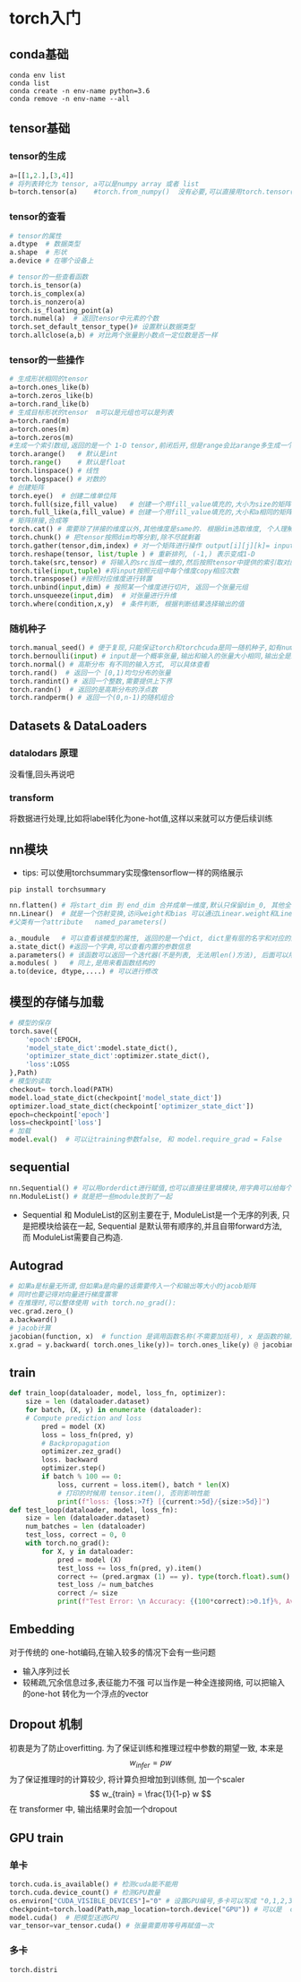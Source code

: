 # torch入门
## conda基础
```shell
conda env list
conda list 
conda create -n env-name python=3.6
conda remove -n env-name --all
```
## tensor基础
### tensor的生成
```python
a=[[1,2.],[3,4]]
# 将列表转化为 tensor, a可以是numpy array 或者 list 
b=torch.tensor(a)    #torch.from_numpy()  没有必要,可以直接用torch.tensor()
```
### tensor的查看
```python
# tensor的属性
a.dtype  # 数据类型
a.shape  # 形状
a.device # 在哪个设备上

# tensor的一些查看函数
torch.is_tensor(a)  
torch.is_complex(a)
torch.is_nonzero(a)
torch.is_floating_point(a)
torch.numel(a)  # 返回tensor中元素的个数
torch.set_default_tensor_type()# 设置默认数据类型
torch.allclose(a,b) # 对比两个张量到小数点一定位数是否一样
```
### tensor的一些操作
```python
# 生成形状相同的tensor
a=torch.ones_like(b)
a=torch.zeros_like(b)
a=torch.rand_like(b)
# 生成目标形状的tensor  m可以是元组也可以是列表
a=torch.rand(m)
a=torch.ones(m)
a=torch.zeros(m)
#生成一个索引数组,返回的是一个 1-D tensor,前闭后开,但是range会比arange多生成一个
torch.arange()   # 默认是int
torch.range()    # 默认是float
torch.linspace() # 线性
torch.logspace() # 对数的
# 创建矩阵
torch.eye()  # 创建二维单位阵
torch.full(size,fill_value)   # 创建一个用fill_value填充的,大小为size的矩阵
torch.full_like(a,fill_value) # 创建一个用fill_value填充的,大小和a相同的矩阵
# 矩阵拼接,合成等
torch.cat() # 需要除了拼接的维度以外,其他维度是same的. 根据dim选取维度, 个人理解,dim就是中括号的层数,从外往里, 从0开始加
torch.chunk() # 把tensor按照dim均等分割,除不尽就剩着  
torch.gather(tensor,dim,index) # 对一个矩阵进行操作 output[i][j][k]= input[index[i][j][k]][j][k]  对于选定的index维度按照index进行指定,从左往右,从零开始依次增大
torch.reshape(tensor, list/tuple ) # 重新排列, (-1,) 表示变成1-D
torch.take(src,tensor) # 将输入的src当成一维的,然后按照tensor中提供的索引取对应位置的元素,所得数组大小和tensor一样
torch.tile(input,tuple) #将input按照元组中每个维度copy相应次数
torch.transpose() #按照对应维度进行转置
torch.unbind(input,dim) # 按照某一个维度进行切片, 返回一个张量元组
torch.unsqueeze(input,dim)  # 对张量进行升维
torch.where(condition,x,y)  # 条件判断, 根据判断结果选择输出的值
```
### 随机种子
```python
torch.manual_seed() # 便于复现,只能保证torch和torchcuda是同一随机种子,如有numpy 需要另外设置
torch.bernoulli(input) # input是一个概率张量,输出和输入的张量大小相同,输出全是1或0
torch.normal() # 高斯分布 有不同的输入方式, 可以具体查看
torch.rand()  # 返回一个 [0,1)均匀分布的张量
torch.randint() # 返回一个整数,需要提供上下界
torch.randn()  # 返回的是高斯分布的浮点数
torch.randperm() # 返回一个(0,n-1)的随机组合
```
## Datasets & DataLoaders
### datalodars 原理
没看懂,回头再说吧
### transform
将数据进行处理,比如将label转化为one-hot值,这样以来就可以方便后续训练

## nn模块
- tips: 可以使用torchsummary实现像tensorflow一样的网络展示

```shell
pip install torchsummary
```

```python
nn.flatten() # 将start_dim 到 end_dim 合并成单一维度,默认只保留dim_0, 其他全部展开
nn.Linear()  # 就是一个仿射变换,访问weight和bias 可以通过Linear.weight和Linear.bias
#父类有一个attribute   named_parameters()

a._moudule   # 可以查看该模型的属性, 返回的是一个dict, dict里有层的名字和对应的配置信息(输入输出, 偏差等)
a.state_dict() #返回一个字典,可以查看内置的参数信息
a.parameters() # 该函数可以返回一个迭代器(不是列表, 无法用len()方法), 后面可以用一个for循环print出来,这样也可以查看数值
a.modules( )   # 同上,是用来看函数结构的
a.to(device, dtype,....) # 可以进行修改 
```

## 模型的存储与加载
```python
# 模型的保存
torch.save({
    'epoch':EPOCH,
    'model_state_dict':model.state_dict(),
    'optimizer_state_dict':optimizer.state_dict(),
    'loss':LOSS
},Path)
# 模型的读取
checkout= torch.load(PATH)
model.load_state_dict(checkpoint['model_state_dict'])
optimizer.load_state_dict(checkpoint['optimizer_state_dict'])
epoch=checkpoint['epoch']
loss=checkpoint['loss']
# 加载
model.eval()  # 可以让training参数false, 和 model.require_grad = False
```
## sequential
```python
nn.Sequential() # 可以用orderdict进行赋值,也可以直接往里填模块,用字典可以给每个层用键值命名
nn.ModuleList() # 就是把一些module放到了一起
```

- Sequential 和 ModuleList的区别主要在于, ModuleList是一个无序的列表, 只是把模块给装在一起, Sequential 是默认带有顺序的,并且自带forward方法, 而 ModuleList需要自己构造.

## Autograd
```python
# 如果a是标量无所谓,但如果a是向量的话需要传入一个和输出等大小的jacob矩阵
# 同时也要记得对向量进行梯度置零   
# 在推理时,可以整体使用 with torch.no_grad():
vec.grad.zero_()
a.backward() 
# jacob计算
jacobian(function, x)  # function 是调用函数名称(不需要加括号), x 是函数的输入
x.grad = y.backward( torch.ones_like(y))= torch.ones_like(y) @ jacobian( y,x) # @ 表示矩阵相乘
```

## train
```python
def train_loop(dataloader, model, loss_fn, optimizer):
    size = len (dataloader.dataset)
    for batch, (X, y) in enumerate (dataloader):
    # Compute prediction and loss
        pred = model (X)
        loss = loss_fn(pred, y)
        # Backpropagation
        optimizer.zez_grad()
        loss. backward
        optimizer.step()
        if batch % 100 == 0:
            loss, current = loss.item(), batch * len(X)
            # 打印的时候用 tensor.item(), 否则影响性能
            print(f"loss: {loss:>7f} [{current:>5d}/{size:>5d}]")
def test_loop(dataloader, model, loss_fn):
    size = len (dataloader.dataset)
    num_batches = len (dataloader)
    test_loss, correct = 0, 0
    with torch.no_grad():
        for X, y in dataloader:
            pred = model (X)
            test_loss += loss_fn(pred, y).item()
            correct += (pred.argmax (1) == y). type(torch.float).sum().item()
            test_loss /= num_batches
            correct /= size
            print(f"Test Error: \n Accuracy: {(100*correct):>0.1f}%, Avg loss: {test_loss:>8f}\n")
```
## Embedding
对于传统的 one-hot编码,在输入较多的情况下会有一些问题
- 输入序列过长
- 较稀疏,冗余信息过多,表征能力不强
可以当作是一种全连接网络, 可以把输入的one-hot 转化为一个浮点的vector

## Dropout 机制
初衷是为了防止overfitting. 为了保证训练和推理过程中参数的期望一致, 本来是
$$
w_{infer}=pw
$$
为了保证推理时的计算较少, 将计算负担增加到训练侧, 加一个scaler
$$
w_{train} = \frac{1}{1-p} w
$$
在 transformer 中, 输出结果时会加一个dropout

## GPU train
### 单卡

```python
torch.cuda.is_available() # 检测cuda能不能用 
torch.cuda.device_count() # 检测GPU数量
os.environ["CUDA_VISIBLE_DEVICES"]="0" # 设置GPU编号,多卡可以写成 "0,1,2,3,4"
checkpoint=torch.load(Path,map_location=torch.device("GPU")) # 可以是  cpu, cuda, cuda: index
model.cuda()  # 把模型送进GPU
var_tensor=var_tensor.cuda() # 张量需要用等号再赋值一次
```
### 多卡

```python
torch.distri

```